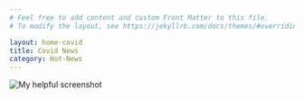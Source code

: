 ```yaml
---
# Feel free to add content and custom Front Matter to this file.
# To modify the layout, see https://jekyllrb.com/docs/themes/#overriding-theme-defaults

layout: home-covid
title: Covid News
category: Hot-News
---
```

![My helpful screenshot](/myblog/assets/images/covid-19.png)